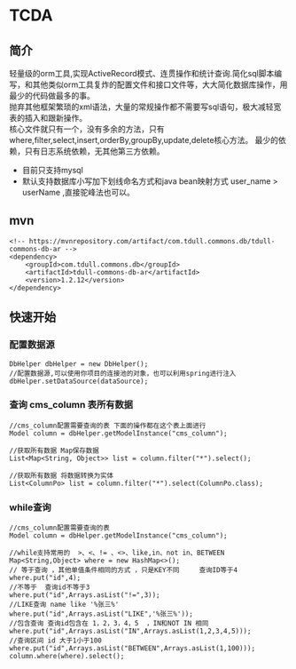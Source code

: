 # TCDA

## 简介
轻量级的orm工具,实现ActiveRecord模式、连贯操作和统计查询.简化sql脚本编写，和其他类似orm工具复炸的配置文件和接口文件等，大大简化数据库操作，用最少的代码做最多的事。  
抛弃其他框架繁琐的xml语法，大量的常规操作都不需要写sql语句，极大减轻宽表的插入和跟新操作。  
核心文件就只有一个，没有多余的方法，只有where,filter,select,insert,orderBy,groupBy,update,delete核心方法。
最少的依赖，只有日志系统依赖，无其他第三方依赖。

* 目前只支持mysql  
* 默认支持数据库小写加下划线命名方式和java bean映射方式    user_name > userName  ,直接驼峰法也可以。

## mvn
```
<!-- https://mvnrepository.com/artifact/com.tdull.commons.db/tdull-commons-db-ar -->
<dependency>
    <groupId>com.tdull.commons.db</groupId>
    <artifactId>tdull-commons-db-ar</artifactId>
    <version>1.2.12</version>
</dependency>
```


## 快速开始  
### 配置数据源  
```
DbHelper dbHelper = new DbHelper();
//配置数据源,可以使用你项目的连接池的对象，也可以利用spring进行注入
dbHelper.setDataSource(dataSource);
```
### 查询 cms_column 表所有数据  
```
//cms_column配置需要查询的表 下面的操作都在这个表上面进行
Model column = dbHelper.getModelInstance("cms_column");

//获取所有数据 Map保存数据
List<Map<String, Object>> list = column.filter("*").select();

//获取所有数据 将数据转换为实体
List<ColumnPo> list = column.filter("*").select(ColumnPo.class);
```
### while查询
```
//cms_column配置需要查询的表
Model column = dbHelper.getModelInstance("cms_column");

//while支持常用的  >、<、!= 、<>、like,in、not in、BETWEEN
Map<String,Object> where = new HashMap<>();
// 等于查询 ，其他单值条件相同的方式 ，只是KEY不同     查询ID等于4
where.put("id",4);
//不等于  查询id不等于3
where.put("id",Arrays.asList("!=",3));
//LIKE查询 name like '%张三%'
where.put("id",Arrays.asList("LIKE",'%张三%'));
//包含查询 查询id包含在 1，2，3，4，5  ，IN和NOT IN 相同
where.put("id",Arrays.asList("IN",Arrays.asList(1,2,3,4,5)));
//查询区间 id 大于1小于100
where.put("id",Arrays.asList("BETWEEN",Arrays.asList(1,100)));
column.where(where).select();
```
